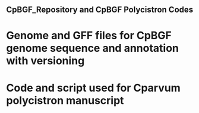 ## CpBGF_Repository and CpBGF Polycistron Codes
# Genome and GFF files for CpBGF genome sequence and annotation with versioning
# Code and script used for Cparvum polycistron manuscript

